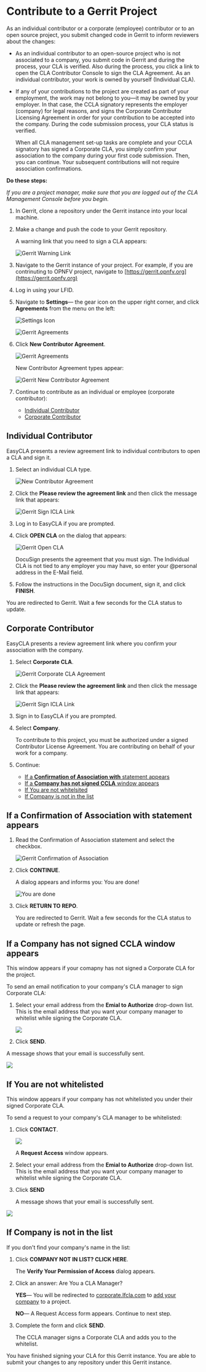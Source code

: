 # Contribute to a Gerrit Project

As an individual contributor or a corporate \(employee\) contributor or to an open source project, you submit changed code in Gerrit to inform reviewers about the changes:

* As an individual contributor to an open-source project who is not associated to a company, you submit code in Gerrit and during the process, your CLA is verified. Also during the process, you click a link to open the CLA Contributor Console to sign the CLA Agreement. As an individual contributor, your work is owned by yourself \(Individual CLA\).
* If any of your contributions to the project are created as part of your employment, the work may not belong to you—it may be owned by your employer. In that case, the CCLA signatory represents the employer \(company\) for legal reasons, and signs the Corporate Contributor Licensing Agreement in order for your contribution to be accepted into the company. During the code submission process, your CLA status is verified.

  When all CLA management set-up tasks are complete and your CCLA signatory has signed a Corporate CLA, you simply confirm your association to the company during your first code submission. Then, you can continue. Your subsequent contributions will not require association confirmations.

**Do these steps:**

_If you are a project manager, make sure that you are logged out of the CLA Management Console before you begin._

1. In Gerrit, clone a repository under the Gerrit instance into your local machine.
2. Make a change and push the code to your Gerrit repository.

   A warning link that you need to sign a CLA appears:

   ![Gerrit Warning Link](../.gitbook/assets/cla-gerrit-sign-a-cla.png)

3. Navigate to the Gerrit instance of your project. For example, if you are contrinuting to OPNFV project, navigate to [https://gerrit.opnfv.org](https://gerrit.opnfv.org)
4. Log in using your LFID.
5. Navigate to **Settings**— the gear icon on the upper right corner, and click **Agreements** from the menu on the left:

   ![Settings Icon](/.gitbook/assets/settings-icon.png)
   
   ![Gerrit Agreements](/.gitbook/assets/agreements.png)

6. Click **New Contributor Agreement**.

   ![Gerrit Agreements](/.gitbook/assets/agreement-link.png)

   New Contributor Agreement types appear:

   ![Gerrit New Contributor Agreement](/.gitbook/assets/new-contributor-agreement.png)

7. Continue to contribute as an individual or employee \(corporate contributor\):
   * [Individual Contributor](contribute-to-a-gerrit-project.md#individual-contributor)
   * [Corporate Contributor](contribute-to-a-gerrit-project.md#corporate-contributor)

## Individual Contributor

EasyCLA presents a review agreement link to individual contributors to open a CLA and sign it.

1. Select an individual CLA type.

   ![New Contributor Agreement](../.gitbook/assets/cla-gerrit-icla-type.png)

2. Click the **Please review the agreement link** and then click the message link that appears:

   ![Gerrit Sign ICLA Link](../.gitbook/assets/cla-gerrit-icla-proceed-to-sign-cla.png)

3. Log in to EasyCLA if you are prompted.
4. Click **OPEN CLA** on the dialog that appears:

   ![Gerrit Open CLA](../.gitbook/assets/cla-gerrit-individual-cla-open-cla.png)

   DocuSign presents the agreement that you must sign. The Individual CLA is not tied to any employer you may have, so enter your @personal address in the E-Mail field.

5. Follow the instructions in the DocuSign document, sign it, and click **FINISH**.

You are redirected to Gerrit. Wait a few seconds for the CLA status to update.

## Corporate Contributor

EasyCLA presents a review agreement link where you confirm your association with the company.

1. Select **Corporate CLA**.

   ![Gerrit Corporate CLA Agreement](/.gitbook/assets/corporate-cla.png)

2. Click the **Please review the agreement link** and then click the message link that appears:

   ![Gerrit Sign ICLA Link](../.gitbook/assets/cla-gerrit-icla-proceed-to-sign-cla.png)
   
3. Sign in to EasyCLA if you are prompted.
   
4. Select **Company**.

   To contribute to this project, you must be authorized under a signed Contributor License Agreement. You are contributing on behalf of your work for a company.


5. Continue:

   * [If a **Confirmation of Association with** statement appears](contribute-to-a-gerrit-project.md#if-a-confirmation-of-association-with-statement-appears)
   * [If a **Company has not signed CCLA** window appears](contribute-to-a-gerrit-project.md#if-a-company-has-not-sigend-CCLA-window-appears)
   * [If You are not whitelsited](contribute-to-a-gerrit-project.md#if-you-are-not-whitelisted)
   * [If Company is not in the list](contribute-to-a-gerrit-project.md#if-company-is-not-in-the-list)
   
  
## If a **Confirmation of Association with** statement appears

1. Read the Confirmation of Association statement and select the checkbox.

   ![Gerrit Confirmation of Association](../.gitbook/assets/cla-gerrit-confirmation-of-association.png)

2. Click **CONTINUE**.

   A dialog appears and informs you: You are done!
   
   ![You are done](../.gitbook/assets/cla-github-you-are-done%20%281%29.png)

3. Click **RETURN TO REPO**.

   You are redirected to Gerrit. Wait a few seconds for the CLA status to update or refresh the page.
   
## If a **Company has not signed CCLA** window appears

This window appears if your comapny has not signed a Corporate CLA for the project.

To send an email notification to your company's CLA manager to sign Corporate CLA:

1. Select your email address from the **Emial to Authorize** drop-down list. This is the email address that you want your company manager to whitelist while signing the Corporate CLA.

   ![](/.gitbook/assets/company-not-signed-ccla.png)

2. Click **SEND**.

  A message shows that your email is successfully sent.
  
  ![](/.gitbook/assets/email-to-whitelist.png)

## If You are not whitelisted

This window appears if your company has not whitelisted you under their signed Corporate CLA.

To send a request to your company's CLA manager to be whitelisted:

1. Click **CONTACT**.

   ![](/.gitbook/assets/request-to-be-whitelisted.png)

    A **Request Access** window appears.
  
2. Select your email address from the **Emial to Authorize** drop-down list. This is the email address that you want your company manager to whitelist while signing the Corporate CLA.

3. Click **SEND**

   A message shows that your email is successfully sent.
  
  ![](/.gitbook/assets/email-to-whitelist.png)

## If Company is not in the list

If you don't find your company's name in the list:

1. Click **COMPANY NOT IN LIST? CLICK HERE**.

   The **Verify Your Permission of Access** dialog appears.
  
2. Click an answer: Are You a CLA Manager?

   **YES**— You will be redirected to [corporate.lfcla.com](https://corporate.lfcla.com/#/companies) to [add your company](../ccla-managers-and-ccla-signatories/add-a-company-to-a-project.md) to a project.
   
   **NO**— A Request Access form appears. Continue to next step.
   
3. Complete the form and click **SEND**.

   The CCLA manager signs a Corporate CLA and adds you to the whitelist.

You have finished signing your CLA for this Gerrit instance. You are able to submit your changes to any repository under this Gerrit instance.


